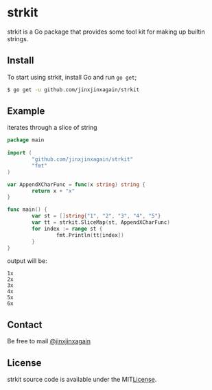 # strkit
strkit is a Go package that provides some tool kit for making up builtin strings.

## Install
To start using strkit, install Go and run `go get`;

```sh
$ go get -u github.com/jinxjinxagain/strkit
```

## Example
iterates through a slice of string

```go
package main
  
import (
        "github.com/jinxjinxagain/strkit"
        "fmt"
)

var AppendXCharFunc = func(x string) string {
        return x + "x"
}

func main() {
        var st = []string{"1", "2", "3", "4", "5"}
        var tt = strkit.SliceMap(st, AppendXCharFunc)
        for index := range st {
                fmt.Println(tt[index])
        }
}

```

output will be:
```
1x
2x
3x
4x
5x
6x
```

## Contact
Be free to mail [@jinxjinxagain](jinxjinxagain1994@gmail.com)

## License

strkit source code is available under the MIT[License](/LICENSE).
